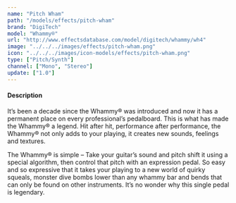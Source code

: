 ```yaml
---
name: "Pitch Wham"
path: "/models/effects/pitch-wham"
brand: "DigiTech"
model: "Whammy®"
url: "http://www.effectsdatabase.com/model/digitech/whammy/wh4"
image: "../../../images/effects/pitch-wham.png"
icon: "../../../images/icon-models/effects/pitch-wham.png"
type: ["Pitch/Synth"]
channel: ["Mono", "Stereo"]
update: ["1.0"]
---
```

#### Description
It’s been a decade since the Whammy® was introduced and now it has a permanent place on every professional’s pedalboard. This is what has made the Whammy® a legend. Hit after hit, performance after performance, the Whammy® not only adds to your playing, it creates new sounds, feelings and textures.

The Whammy® is simple – Take your guitar’s sound and pitch shift it using a special algorithm, then control that pitch with an expression pedal. So easy and so expressive that it takes your playing to a new world of quirky squeals, monster dive bombs lower than any whammy bar and bends that can only be found on other instruments. It’s no wonder why this single pedal is legendary.